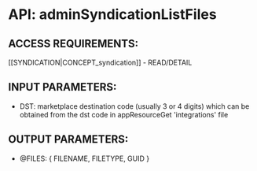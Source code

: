 # API: adminSyndicationListFiles


## ACCESS REQUIREMENTS: ##
[[SYNDICATION|CONCEPT_syndication]] - READ/DETAIL


## INPUT PARAMETERS: ##
  * DST: marketplace destination code (usually 3 or 4 digits) which can be obtained from the dst code in appResourceGet 'integrations' file

## OUTPUT PARAMETERS: ##
  * @FILES: 
	{ FILENAME, FILETYPE, GUID }




